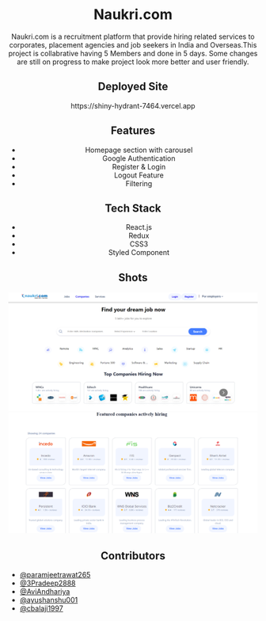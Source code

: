 <h1 align="center">Naukri.com</h1>
<p align="center">Naukri.com is a recruitment platform that provide hiring related services to corporates, placement agencies and job seekers in India and Overseas.This project is collabrative having 5 Members and done in 5 days. Some changes are still on progress to make project look more better and user friendly.</p>
<h2 align="center">Deployed Site</h2> <p align='center'>https://shiny-hydrant-7464.vercel.app</p> 
<h2 align="center">Features</h2>
<ul align='center'><li>Homepage section with carousel</li> <li>Google Authentication</li> <li>Register & Login </li><li>Logout Feature</li> <li>Filtering</li></ul>
<h2 align='center'>Tech Stack</h2> <ul align='center'><li>React.js</li><li>Redux</li><li>CSS3</li> <li>Styled Component</li></ul>
<h2 align='center'>Shots</h2>

![Landing Page 1](https://raw.githubusercontent.com/ayushanshu001/shrewd-drink-6002/main/Screenshoot.PNG?raw=true)
<br/>
![Company Page 2](https://github.com/ayushanshu001/shrewd-drink-6002/blob/main/Screenshots2.PNG?raw=true)
<h2 align='center'>Contributors</h2>

  - [@paramjeetrawat265](https://github.com/paramjeetrawat265) 
  - [@3Pradeep2888](https://github.com/Pradeep2888)
  - [@AviAndhariya](https://github.com/AviAndhariya)
  - [@ayushanshu001](https://github.com/ayushanshu001)
  - [@cbalaji1997](https://github.com/cbalaji1997)


